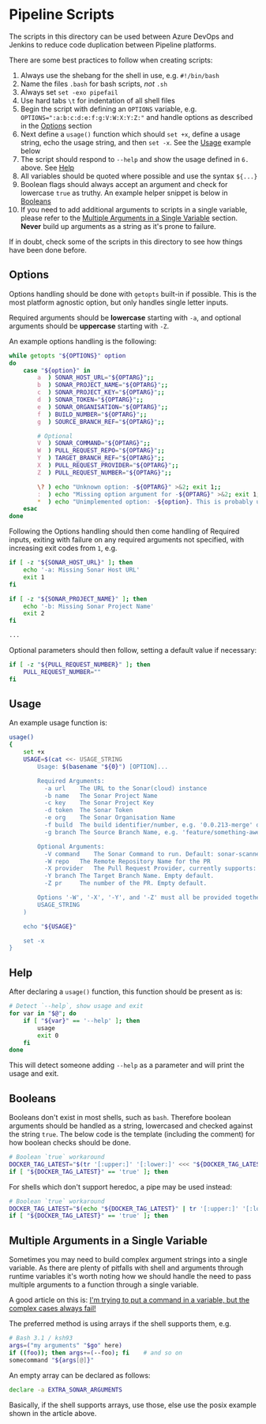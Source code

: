 Pipeline Scripts
================

The scripts in this directory can be used between Azure DevOps and Jenkins to reduce code duplication between Pipeline platforms.

There are some best practices to follow when creating scripts:
  1. Always use the shebang for the shell in use, e.g. `#!/bin/bash`
  2. Name the files `.bash` for bash scripts, _not_ `.sh`
  3. Always set `set -exo pipefail`
  4. Use hard tabs `\t` for indentation of all shell files
  5. Begin the script with defining an `OPTIONS` variable, e.g. `OPTIONS=":a:b:c:d:e:f:g:V:W:X:Y:Z:"`
     and handle options as described in the [Options](#options) section
  6. Next define a `usage()` function which should `set +x`, define a usage string, echo the usage string,
     and then `set -x`. See the [Usage](#usage) example below
  7. The script should respond to `--help` and show the usage defined in `6.` above. See [Help](#help)
  8. All variables should be quoted where possible and use the syntax `${...}`
  9. Boolean flags should always accept an argument and check for lowercase `true` as truthy.
     An example helper snippet is below in [Booleans](#booleans)
  10. If you need to add additional arguments to scripts in a single variable, please refer to the
      [Multiple Arguments in a Single Variable](#multiple-arguments-in-a-single-variable) section.
      **Never** build up arguments as a string as it's prone to failure.

If in doubt, check some of the scripts in this directory to see how things have been done before.

## Options

Options handling should be done with `getopts` built-in if possible. This is the most platform agnostic
option, but only handles single letter inputs.

Required arguments should be **lowercase** starting with `-a`, and optional
arguments should be **uppercase** starting with `-Z`.

An example options handling is the following:
```bash
while getopts "${OPTIONS}" option
do
	case "${option}" in
		a  ) SONAR_HOST_URL="${OPTARG}";;
		b  ) SONAR_PROJECT_NAME="${OPTARG}";;
		c  ) SONAR_PROJECT_KEY="${OPTARG}";;
		d  ) SONAR_TOKEN="${OPTARG}";;
		e  ) SONAR_ORGANISATION="${OPTARG}";;
		f  ) BUILD_NUMBER="${OPTARG}";;
		g  ) SOURCE_BRANCH_REF="${OPTARG}";;

		# Optional
		V  ) SONAR_COMMAND="${OPTARG}";;
		W  ) PULL_REQUEST_REPO="${OPTARG}";;
		Y  ) TARGET_BRANCH_REF="${OPTARG}";;
		X  ) PULL_REQUEST_PROVIDER="${OPTARG}";;
		Z  ) PULL_REQUEST_NUMBER="${OPTARG}";;

		\? ) echo "Unknown option: -${OPTARG}" >&2; exit 1;;
		:  ) echo "Missing option argument for -${OPTARG}" >&2; exit 1;;
		*  ) echo "Unimplemented option: -${option}. This is probably unintended." >&2; exit 1;;
	esac
done
```

Following the Options handling should then come handling of Required inputs, exiting with failure
on any required arguments not specified, with increasing exit codes from `1`, e.g.
```bash
if [ -z "${SONAR_HOST_URL}" ]; then
	echo '-a: Missing Sonar Host URL'
	exit 1
fi

if [ -z "${SONAR_PROJECT_NAME}" ]; then
	echo '-b: Missing Sonar Project Name'
	exit 2
fi

...
```

Optional parameters should then follow, setting a default value if necessary:
```bash
if [ -z "${PULL_REQUEST_NUMBER}" ]; then
	PULL_REQUEST_NUMBER=""
fi
```

## Usage

An example usage function is:
```bash
usage()
{
	set +x
	USAGE=$(cat <<- USAGE_STRING
		Usage: $(basename "${0}") [OPTION]...

		Required Arguments:
		  -a url	The URL to the Sonar(cloud) instance
		  -b name	The Sonar Project Name
		  -c key	The Sonar Project Key
		  -d token	The Sonar Token
		  -e org	The Sonar Organisation Name
		  -f build	The build identifier/number, e.g. '0.0.213-merge' or '1'
		  -g branch	The Source Branch Name, e.g. 'feature/something-awesome'

		Optional Arguments:
		  -V command	The Sonar Command to run. Default: sonar-scanner
		  -W repo	The Remote Repository Name for the PR
		  -X provider	The Pull Request Provider, currently supports: Github.
		  -Y branch	The Target Branch Name. Empty default.
		  -Z pr		The number of the PR. Empty default.

		Options '-W', '-X', '-Y', and '-Z' must all be provided together.
		USAGE_STRING
	)

	echo "${USAGE}"

	set -x
}
```

## Help

After declaring a `usage()` function, this function should be present as is:
```bash
# Detect `--help`, show usage and exit
for var in "$@"; do
	if [ "${var}" == '--help' ]; then
		usage
		exit 0
	fi
done
```

This will detect someone adding `--help` as a parameter and will print the usage and exit.

## Booleans

Booleans don't exist in most shells, such as `bash`. Therefore boolean arguments should be handled
as a string, lowercased and checked against the string `true`. The below code is the template
(including the comment) for how boolean checks should be done.
```bash
# Boolean `true` workaround
DOCKER_TAG_LATEST="$(tr '[:upper:]' '[:lower:]' <<< "${DOCKER_TAG_LATEST}")"
if [ "${DOCKER_TAG_LATEST}" == 'true' ]; then
```
For shells which don't support heredoc, a pipe may be used instead:
```bash
# Boolean `true` workaround
DOCKER_TAG_LATEST="$(echo "${DOCKER_TAG_LATEST}" | tr '[:upper:]' '[:lower:]')"
if [ "${DOCKER_TAG_LATEST}" == 'true' ]; then
```

## Multiple Arguments in a Single Variable

Sometimes you may need to build complex argument strings into a single variable. As there are
plenty of pitfalls with shell and arguments through runtime variables it's worth noting how we should
handle the need to pass multiple arguments to a function through a single variable.

A good article on this is: [I'm trying to put a command in a variable, but the complex cases always fail!](http://mywiki.wooledge.org/BashFAQ/050#I.27m_constructing_a_command_based_on_information_that_is_only_known_at_run_time)

The preferred method is using arrays if the shell supports them, e.g.
```bash
# Bash 3.1 / ksh93
args=("my arguments" "$go" here)
if ((foo)); then args+=(--foo); fi    # and so on
somecommand "${args[@]}"
```

An empty array can be declared as follows:
```bash
declare -a EXTRA_SONAR_ARGUMENTS
```

Basically, if the shell supports arrays, use those, else use the posix example shown in the article above.
